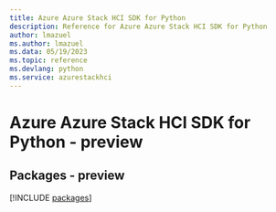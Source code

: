 ```yaml
---
title: Azure Azure Stack HCI SDK for Python
description: Reference for Azure Azure Stack HCI SDK for Python
author: lmazuel
ms.author: lmazuel
ms.data: 05/19/2023
ms.topic: reference
ms.devlang: python
ms.service: azurestackhci
---
```

# Azure Azure Stack HCI SDK for Python - preview
## Packages - preview
[!INCLUDE [packages](azure-stack-hci-index.md)]
